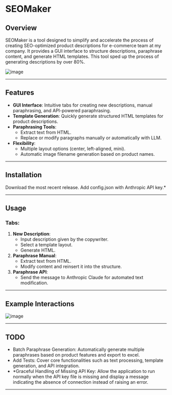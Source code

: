 # SEOMaker

## Overview
SEOMaker is a tool designed to simplify and accelerate the process of creating SEO-optimized product descriptions for e-commerce team at my company. It provides a GUI interface to structure descriptions, paraphrase content, and generate HTML templates.  This tool sped up the process of generating descriptions by over 80%.


![image](https://github.com/user-attachments/assets/245186e1-ad1f-4c62-860f-000d45308a5e)


---

## Features
- **GUI Interface**: Intuitive tabs for creating new descriptions, manual paraphrasing, and API-powered paraphrasing.
- **Template Generation**: Quickly generate structured HTML templates for product descriptions.
- **Paraphrasing Tools**:
  - Extract text from HTML.
  - Replace or modify paragraphs manually or automatically with LLM.
- **Flexibility**:
  - Multiple layout options (center, left-aligned, mini).
  - Automatic image filename generation based on product names.


---

## Installation

Download the most recent release.
Add config.json with Anthropic API key.*

---

## Usage

### Tabs:
1. **New Description**:
   - Input description given by the copywriter.
   - Select a template layout.
   - Generate HTML.
2. **Paraphrase Manual**:
   - Extract text from HTML.
   - Modify content and reinsert it into the structure.
3. **Paraphrase API**:
   - Send the message to Anthropic Claude for automated text modification.

---


## Example Interactions

![image](https://github.com/user-attachments/assets/5ea2ffd2-1ded-4fa0-94b8-9d81fe222be1)

---

## TODO
- Batch Paraphrase Generation: Automatically generate multiple paraphrases based on product features and export to excel.
- Add Tests: Cover core functionalities such as text processing, template generation, and API integration.
- *Graceful Handling of Missing API Key: Allow the application to run normally when the API key file is missing and display a message indicating the absence of connection instead of raising an error.

---

